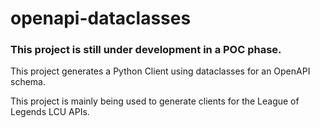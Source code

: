 # openapi-dataclasses

### This project is still under development in a POC phase.

This project generates a Python Client using dataclasses for an OpenAPI schema.

This project is mainly being used to generate clients for the League of Legends LCU APIs.
